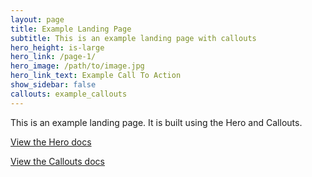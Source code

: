 ```yaml
---
layout: page
title: Example Landing Page
subtitle: This is an example landing page with callouts
hero_height: is-large
hero_link: /page-1/
hero_image: /path/to/image.jpg
hero_link_text: Example Call To Action
show_sidebar: false
callouts: example_callouts
---
```


This is an example landing page. It is built using the Hero and Callouts.

[View the Hero docs](/bulma-clean-theme/docs/pages/hero/)

[View the Callouts docs](/bulma-clean-theme/docs/page-components/callouts/)
